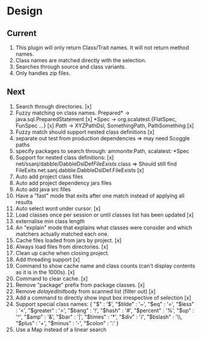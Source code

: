 # Design

## Current

1. This plugin will only return Class/Trait names. It will not return method names.
1. Class names are matched directly with the selection.
1. Searches through source and class variants.
1. Only handles zip files.


## Next

1. Search through directories. [x]
1. Fuzzy matching on class names.
    Prepared* -> java.sql.PreparedStatement [x]
    *Spec -> org.scalatest.{FlatSpec, FunSpec ...} [x]
    *Path* -> XYZPathDsl, SomethingPath, PathSomething [x]
1. Fuzzy match should support nested class definitions [x]
1. separate out test from production dependencies => may need Scoggle paths
1. specify packages to search through:
    ammonite:Path,
    scalatest: *Spec
1. Support for nested class definitions: [x]
    net/ssanj/dabble/DabbleDslDef$FileExists$.class =>
     Should still find FileExits
        net.sanj.dabble.DabbleDslDef.FileExists [x]
1. Auto add project class files
1. Auto add project dependency jars files
1. Auto add java src files
1. Have a "fast" mode that exits after one match instead of applying all results
1. Auto select word under cursor. [x]
1. Load classes once per session or until classes list has been updated [x]
1. externalise min class length
1. An "explain" mode that explains what classes were consider and which matchers actually matched each one.
1. Cache files loaded from jars by project. [x]
1. Always load files from directories. [x]
1. Clean up cache when closing project.
1. Add threading support [x]
1. Command to show cache name and class counts (can't display contents as it is in the 1000s). [x]
1. Command to clear cache. [x]
1. Remove "package" prefix from package classes. [x]
1. Remove $delayedInit$body from scanned list (filter out) [x]
1. Add a command to directly show input box irrespective of selection [x]
1. Support special class names:
  {
    "$" : '$',
    "$tilde" : '~',
    "$eq" : '=',
    "$less" : '<',
    "$greater" : '>',
    "$bang" : '!',
    "$hash" : '#',
    "$percent" : '%',
    "$up" : '^',
    "$amp" : '&',
    "$bar" : '|',
    "$times" : '*',
    "$div" : '/',
     "$bslash" : '\\,
    "$plus" : '+',
    "$minus" : '-',
    "$colon" : ':'
  }
1. Use a Map instead of a linear search